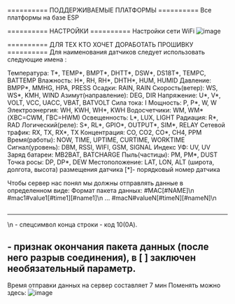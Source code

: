 ========== ПОДДЕРЖИВАЕМЫЕ ПЛАТФОРМЫ ==========
Все платформы на базе ESP

========== НАСТРОЙКИ ==========
Настройки сети WiFi
![image](https://user-images.githubusercontent.com/117163683/199227124-82bb6573-3631-4f3d-8a78-cd7a92644cc4.png)

========== ДЛЯ ТЕХ КТО ХОЧЕТ ДОРАБОТАТЬ ПРОШИВКУ ==========
Для наименования датчиков следует использовать следующие имена :

 Температура: T*, TEMP*, BMPT*, DHTT*, DSW*, DS18T*, TEMPC, BATTEMP
  Влажность: H*, RH, RH*, DHTH*, HUM, HUMID
  Давление: BMPP*, MMHG, HPA, PRESS
  Осадки: RAIN, RAIN
  Скорость(ветер): WS, WS*, KMH, WIND
  Азимут(направление): DEG, DIR
  Напряжение: U*, V*, VOLT, VCC, UACC, VBAT, BATVOLT
  Сила тока: I
  Мощность: P, P*, W, W
  Электроэнергия: WH, KWH, WH*, KWH
  Водосчетчики: WM, WM* (ХВС=CWM, ГВС=HWM)
  Освещенность: L*, LUX, LIGHT
  Радиация: R*, RAD
  Логический(реле): S*, RL*, GPIO*, OUTPUT*, SIM*, RELAY
  Сетевой трафик: RX, TX, RX*, TX
  Концентрация: CO, CO2, CO*, CH4, PPM
  Время(работы): NOW, TIME, UPTIME, CURTIME, WORKTIME
  Сигнал(уровень): DBM, RSSI, WIFI, GSM, SIGNAL
  Индекс УФ: UV, UV
  Заряд батареи: MB2BAT, BATCHARGE
  Пыль(частицы): PM, PM*, DUST
  Точка росы: DP, DP*, DEW
  Местоположение: LAT, LON, ALT (широта, долгота, высота) размещения датчика
[*]- порядковый номер датчика

Чтобы сервер нас понял мы должны отправлять данные в определенном виде:
Формат пакета данных:
  #MAC[#NAME]\n
  #mac1#value1[#time1][#name1]\n
  ...
  #macN#valueN[#timeN][#nameN]\n
  ##
  -------------------
  \n - спецсимвол конца строки - код 10(0A).
  ## - признак окончания пакета данных (после него разрыв соединения), в [ ] заключен необязательный параметр.

Время отправки данных на сервер составляет 7 мин
Поменять можно здесь:
![image](https://user-images.githubusercontent.com/117163683/199226982-8201557b-9a74-498c-a588-8f0d24dd8c58.png)

